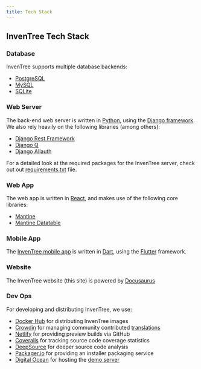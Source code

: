 ```yaml
---
title: Tech Stack
---
```


## InvenTree Tech Stack

### Database

InvenTree supports multiple database backends:

- [PostgreSQL](https://www.postgresql.org)
- [MySQL](https://www.mysql.com)
- [SQLite](https://www.sqlite.org)

### Web Server

The back-end web server is written in [Python](https://www.python.org), using the [Django framework](https://www.djangoproject.com/). We also rely heavily on the following libraries (among others):

- [Django Rest Framework](https://www.django-rest-framework.org/)
- [Django Q](https://django-q2.readthedocs.io/en/master/)
- [Django Allauth](https://docs.allauth.org/en/latest/)

For a detailed look at the required packages for the InvenTree server, check out out [requirements.txt](https://github.com/inventree/InvenTree/blob/master/requirements.txt) file.

### Web App

The web app is written in [React](https://react.dev/), and makes use of the following core libraries:

- [Mantine](https://mantine.dev/)
- [Mantine Datatable](https://icflorescu.github.io/mantine-datatable/)

### Mobile App

The [InvenTree mobile app](/app) is written in [Dart](https://dart.dev/), using the [Flutter](https://flutter.dev/) framework.

### Website

The InvenTree website (this site) is powered by [Docusaurus](https://docusaurus.io/)

### Dev Ops

For developing and distributing InvenTree, we use:

- [Docker Hub](https://hub.docker.com/r/inventree/inventree) for distributing InvenTree images
- [Crowdin](https://crowdin.com/project/inventree) for managing community contributed [translations](/contribute#translate)
- [Netlify](https://www.netlify.com/) for providing preview builds via GitHub
- [Coveralls](https://coveralls.io/github/inventree/InvenTree) for tracking source code coverage statistics
- [DeepSource](https://app.deepsource.com/gh/inventree/InvenTree) for deeper source code analysis
- [Packager.io](https://packager.io/gh/inventree/InvenTree) for providing an installer packaging service
- [Digital Ocean](https://www.digitalocean.com/) for hosting the [demo server](/demo)